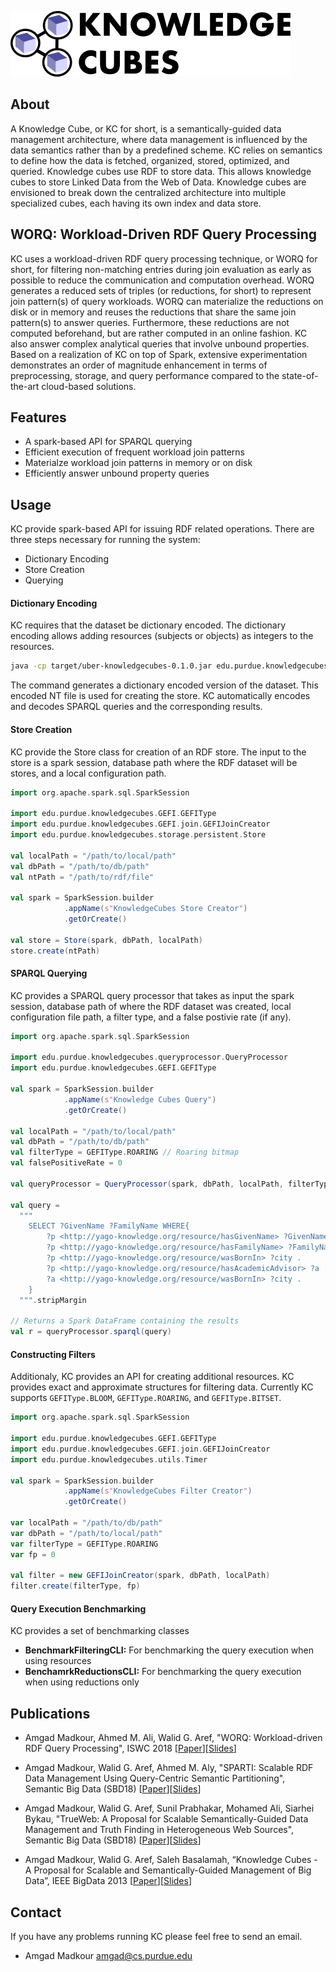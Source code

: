 ![KNOWLEDGECUBES_LOGO](src/main/resources/logo-svg.png)

## About

A Knowledge Cube, or KC for short, is a semantically-guided data management architecture, where data management is influenced by the data semantics rather than by a predefined scheme. KC relies on semantics to define how the data is fetched, organized, stored, optimized, and queried. Knowledge cubes use RDF to store data. This allows knowledge cubes to store Linked Data from the Web of Data. Knowledge cubes are envisioned to break down the centralized architecture into multiple specialized cubes, each having its own index and data store.


## WORQ: Workload-Driven RDF Query Processing

KC uses a workload-driven RDF query processing technique, or WORQ for short, for filtering non-matching entries during join evaluation as early as possible to reduce the communication and computation overhead. WORQ generates a reduced sets of triples (or reductions, for short) to represent join pattern(s) of query workloads. WORQ can materialize the reductions on disk or in memory and reuses the reductions that share the same join pattern(s) to answer queries. Furthermore, these reductions are not computed beforehand, but are rather computed in an online fashion. KC also answer complex analytical queries that involve unbound properties. Based on a realization of KC on top of Spark, extensive experimentation demonstrates an order of magnitude enhancement in terms of preprocessing, storage, and query performance compared to the state-of-the-art cloud-based solutions.

## Features

* A spark-based API for SPARQL querying
* Efficient execution of frequent workload join patterns
* Materialze workload join patterns in memory or on disk
* Efficiently answer unbound property queries

## Usage

KC provide spark-based API for issuing RDF related operations. There are three steps necessary for running the system: 

* Dictionary Encoding
* Store Creation
* Querying

#### Dictionary Encoding 

KC requires that the dataset be dictionary encoded. The dictionary encoding allows adding resources (subjects or objects) as integers to the resources. 

```bash
java -cp target/uber-knowledgecubes-0.1.0.jar edu.purdue.knowledgecubes.DictionaryEncoderCLI -i [NT File] -o [Output File] -l [Local Path for the new store] -s space
```

The command generates a dictionary encoded version of the dataset. This encoded NT file is used for creating the store. KC automatically encodes and decodes SPARQL queries and the corresponding results. 

#### Store Creation

KC provide the Store class for creation of an RDF store. The input to the store is a spark session, database path where the RDF dataset will be stores, and a local configuration path.

```scala
import org.apache.spark.sql.SparkSession

import edu.purdue.knowledgecubes.GEFI.GEFIType
import edu.purdue.knowledgecubes.GEFI.join.GEFIJoinCreator
import edu.purdue.knowledgecubes.storage.persistent.Store

val localPath = "/path/to/local/path"
val dbPath = "/path/to/db/path"
val ntPath = "/path/to/rdf/file"

val spark = SparkSession.builder
            .appName(s"KnowledgeCubes Store Creator")
            .getOrCreate()

val store = Store(spark, dbPath, localPath)
store.create(ntPath)
```

#### SPARQL Querying

KC provides a SPARQL query processor that takes as input the spark session, database path of where the RDF dataset was created, local configuration file path, a filter type, and a false postivie rate (if any).

```scala
import org.apache.spark.sql.SparkSession

import edu.purdue.knowledgecubes.queryprocessor.QueryProcessor
import edu.purdue.knowledgecubes.GEFI.GEFIType

val spark = SparkSession.builder
            .appName(s"Knowledge Cubes Query")
            .getOrCreate()

val localPath = "/path/to/local/path"
val dbPath = "/path/to/db/path"
val filterType = GEFIType.ROARING // Roaring bitmap
val falsePositiveRate = 0

val queryProcessor = QueryProcessor(spark, dbPath, localPath, filterType, falsePositiveRate)

val query =
  """
    SELECT ?GivenName ?FamilyName WHERE{
        ?p <http://yago-knowledge.org/resource/hasGivenName> ?GivenName . 
        ?p <http://yago-knowledge.org/resource/hasFamilyName> ?FamilyName . 
        ?p <http://yago-knowledge.org/resource/wasBornIn> ?city . 
        ?p <http://yago-knowledge.org/resource/hasAcademicAdvisor> ?a .
        ?a <http://yago-knowledge.org/resource/wasBornIn> ?city .
    }
  """.stripMargin

// Returns a Spark DataFrame containing the results
val r = queryProcessor.sparql(query)

```

#### Constructing Filters

Additionaly, KC provides an API for creating additional resources. KC provides exact and approximate structures for filtering data. Currently KC supports ```GEFIType.BLOOM```, ```GEFIType.ROARING```, and ```GEFIType.BITSET```.

```scala
import org.apache.spark.sql.SparkSession

import edu.purdue.knowledgecubes.GEFI.GEFIType
import edu.purdue.knowledgecubes.GEFI.join.GEFIJoinCreator
import edu.purdue.knowledgecubes.utils.Timer

val spark = SparkSession.builder
            .appName(s"KnowledgeCubes Filter Creator")
            .getOrCreate()
            
var localPath = "/path/to/db/path"
var dbPath = "/path/to/local/path"
var filterType = GEFIType.ROARING
var fp = 0

val filter = new GEFIJoinCreator(spark, dbPath, localPath)
filter.create(filterType, fp)
```

#### Query Execution Benchmarking

KC provides a set of benchmarking classes

* **BenchmarkFilteringCLI:** For benchmarking the query execution when using resources
* **BenchamrkReductionsCLI:** For benchmarking the query execution when using reductions only

    
## Publications

* Amgad Madkour, Ahmed M. Ali, Walid G. Aref, "WORQ: Workload-driven RDF Query Processing", ISWC 2018 [[Paper](https://amgadmadkour.github.io/files/papers/worq.pdf)][[Slides](https://amgadmadkour.github.io/files/presentations/WORQ-ISWC2018.pdf)]

* Amgad Madkour, Walid G. Aref, Ahmed M. Aly, "SPARTI: Scalable RDF Data Management Using Query-Centric Semantic Partitioning", Semantic Big Data (SBD18) [[Paper](https://amgadmadkour.github.io/files/papers/sparti.pdf)][[Slides](https://amgadmadkour.github.io/files/presentations/SPARTI-SBD2018.pdf)]

* Amgad Madkour, Walid G. Aref, Sunil Prabhakar, Mohamed Ali, Siarhei Bykau, "TrueWeb: A Proposal for Scalable Semantically-Guided Data Management and Truth Finding in Heterogeneous Web Sources", Semantic Big Data (SBD18) [[Paper](https://amgadmadkour.github.io/files/papers/trueweb.pdf)][[Slides](https://amgadmadkour.github.io/files/presentations/TrueWeb-SBD2018.pdf)]

* Amgad Madkour, Walid G. Aref, Saleh Basalamah, “Knowledge Cubes - A Proposal for Scalable and Semantically-Guided Management of Big Data”, IEEE BigData 2013 [[Paper](https://amgadmadkour.github.io/files/papers/bigdata2013.pdf)][[Slides](https://amgadmadkour.github.io/files/presentations/KnowledgeCubes.pdf)]

## Contact

If you have any problems running KC please feel free to send an email. 

* Amgad Madkour <amgad@cs.purdue.edu>